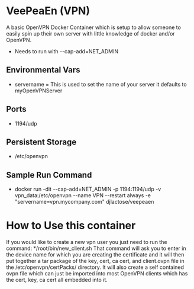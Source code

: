 # VeePeaEn (VPN)
A basic OpenVPN Docker Container which is setup to allow someone to easily spin up their own server with little knowledge of docker and/or OpenVPN.
* Needs to run with --cap-add=NET_ADMIN
## Environmental Vars
* servername = This is used to set the name of your server it defaults to myOpenVPNServer
## Ports
* 1194/udp
## Persistent Storage 
* /etc/openvpn
## Sample Run Command
* docker run -dit --cap-add=NET_ADMIN -p 1194:1194/udp -v vpn_data:/etc/openvpn --name VPN --restart always -e "servername=vpn.mycompany.com" djlactose/veepeaen
# How to Use this container
If you would like to create a new vpn user you just need to run the command:
*/root/bin/new_client.sh
That command will ask you to enter in the device name for which you are creating the certificate and it will then put together a tar package of the key, cert, ca cert, and client.ovpn file in the /etc/openvpn/certPacks/ directory.  It will also create a self contained ovpn file which can just be imported into most OpenVPN clients which has the cert, key, ca cert all embedded into it.
